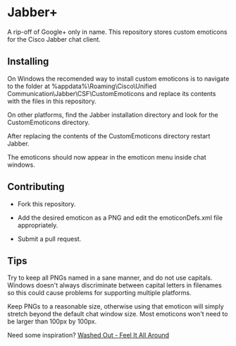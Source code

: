 # Jabber+ #

A rip-off of Google+ only in name. This repository stores custom emoticons for the Cisco Jabber chat client.

## Installing ##

On Windows the recomended way to install custom emoticons is to navigate to the folder at %appdata%\Roaming\Cisco\Unified Communication\Jabber\CSF\CustomEmoticons and replace its contents with the files in this repository.

On other platforms, find the Jabber installation directory and look for the CustomEmoticons directory.

After replacing the contents of the CustomEmoticons directory restart Jabber.

The emoticons should now appear in the emoticon menu inside chat windows.

## Contributing ##

* Fork this repository.

* Add the desired emoticon as a PNG and edit the emoticonDefs.xml file appropriately.

* Submit a pull request.

## Tips ##

Try to keep all PNGs named in a sane manner, and do not use capitals. Windows doesn't always discriminate between capital letters in filenames so this could cause problems for supporting multiple platforms.

Keep PNGs to a reasonable size, otherwise using that emoticon will simply stretch beyond the default chat window size. Most emoticons won't need to be larger than 100px by 100px.

Need some inspiration? [Washed Out - Feel It All Around](https://soundcloud.com/washedoutofficial/04-feel-it-all-around)
